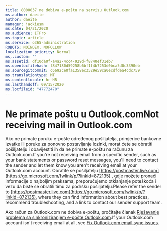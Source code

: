 ```yaml
---
title: 8000037 ne dobiva e-poštu na servisu Outlook.com
ms.author: daeite
author: daeite
manager: jackiesm
ms.date: 04/21/2020
ms.audience: ITPro
ms.topic: article
ms.service: o365-administration
ROBOTS: NOINDEX, NOFOLLOW
localization_priority: Normal
ms,.custom: ''
ms.assetid: df10da0f-a4a2-4cc4-929d-f8740ef31eb7
ms.openlocfilehash: f847180d59258b6bf1f4b7253d0bca5d0c3390eb
ms.sourcegitcommit: c6692ce0fa1358ec3529e59ca0ecdfdea4cdc759
ms.translationtype: MT
ms.contentlocale: hr-HR
ms.lasthandoff: 09/15/2020
ms.locfileid: "47772470"
---
```

# <a name="not-receiving-mail-in-outlookcom"></a><span data-ttu-id="5dcb8-102">Ne primate poštu u Outlook.com</span><span class="sxs-lookup"><span data-stu-id="5dcb8-102">Not receiving mail in Outlook.com</span></span>

<span data-ttu-id="5dcb8-103">Ako ne primate poruku e-pošte određenog pošiljatelja, primjerice bankovne izvatke ili poruke za ponovno postavljanje lozinki, morat ćete se obratiti pošiljatelju i obavijestiti ih da ne primate e-poštu na računu za Outlook.com.</span><span class="sxs-lookup"><span data-stu-id="5dcb8-103">If you're not receiving email from a specific sender, such as your bank statements or password reset messages, you'll need to contact the sender and let them know you aren't receiving email at your Outlook.com account.</span></span> <span data-ttu-id="5dcb8-104">Obratite se pošiljatelju [https://postmaster.live.com](https://go.microsoft.com/fwlink/p/?linkid=872135) , gdje možete pronaći informacije o najboljim praksama, preporučujemo otklanjanje poteškoća i vezu da biste se obratili timu za podršku pošiljatelju.</span><span class="sxs-lookup"><span data-stu-id="5dcb8-104">Please refer the sender to [https://postmaster.live.com](https://go.microsoft.com/fwlink/p/?linkid=872135), where they can find information about best practices, recommend troubleshooting, and a link to contact our sender support team.</span></span>
  
<span data-ttu-id="5dcb8-105">Ako račun za Outlook.com ne dobiva e-poštu, pročitajte članak [Rješavanje problema sa sinkroniziranjem e-pošte Outlook.com](https://go.microsoft.com/fwlink/p/?linkid=874363).</span><span class="sxs-lookup"><span data-stu-id="5dcb8-105">If your Outlook.com account isn't receiving email at all, see [Fix Outlook.com email sync issues](https://go.microsoft.com/fwlink/p/?linkid=874363).</span></span>
  

